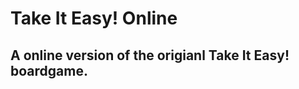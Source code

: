 Take It Easy! Online
=====================

## A online version of the origianl Take It Easy! boardgame.
